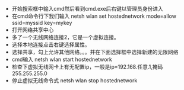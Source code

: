 - 开始搜索框中输入cmd然后看到cmd.exe后右键以管理员身份进入
- 在cmd命令行下我们输入 netsh wlan set hostednetwork mode=allow ssid=myssid key=mykey
- 打开网络共享中心
- 多了一个无线网络连接2，它是一个虚拟连接。
- 选择本地连接点击右键选择属性。
- 选择共享，勾上允许其他网络。。。并在下面选择框中选择新建的无限网络
- cmd输入 netsh wlan start hostednetwork
- 检查下虚拟无线网卡上有无配置ip，一般是ip=192.168.任意.1,掩码255.255.255.0
- 停止虚拟无线命令式 netsh wlan stop hostednetwork